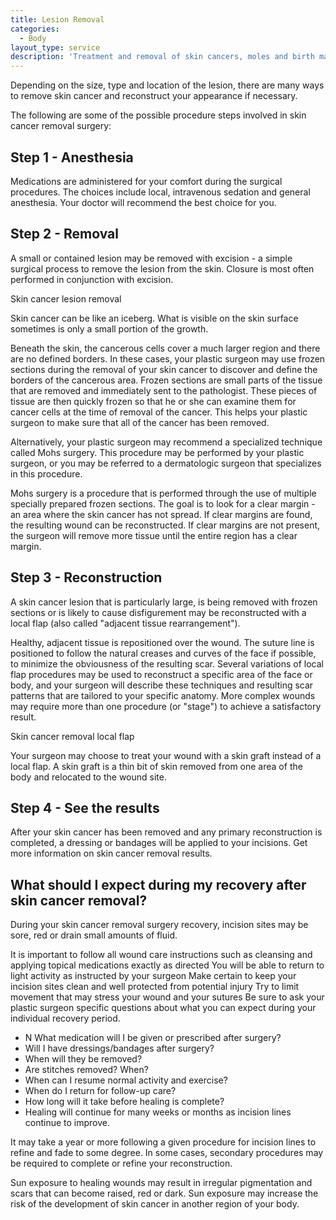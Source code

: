 ```yaml
---
title: Lesion Removal
categories:
  - Body
layout_type: service
description: 'Treatment and removal of skin cancers, moles and birth marks.'
---
```

Depending on the size, type and location of the lesion, there are many ways to remove skin cancer and reconstruct your appearance if necessary.

The following are some of the possible procedure steps involved in skin cancer removal surgery:

## Step 1 - Anesthesia
Medications are administered for your comfort during the surgical procedures. The choices include local, intravenous sedation and general anesthesia. Your doctor will recommend the best choice for you.

## Step 2 - Removal
A small or contained lesion may be removed with excision - a simple surgical process to remove the lesion from the skin. Closure is most often performed in conjunction with excision.

Skin cancer lesion removal

Skin cancer can be like an iceberg. What is visible on the skin surface sometimes is only a small portion of the growth.

Beneath the skin, the cancerous cells cover a much larger region and there are no defined borders. In these cases, your plastic surgeon may use frozen sections during the removal of your skin cancer to discover and define the borders of the cancerous area. Frozen sections are small parts of the tissue that are removed and immediately sent to the pathologist. These pieces of tissue are then quickly frozen so that he or she can examine them for cancer cells at the time of removal of the cancer. This helps your plastic surgeon to make sure that all of the cancer has been removed.

Alternatively, your plastic surgeon may recommend a specialized technique called Mohs surgery. This procedure may be performed by your plastic surgeon, or you may be referred to a dermatologic surgeon that specializes in this procedure.

Mohs surgery is a procedure that is performed through the use of multiple specially prepared frozen sections. The goal is to look for a clear margin - an area where the skin cancer has not spread. If clear margins are found, the resulting wound can be reconstructed. If clear margins are not present, the surgeon will remove more tissue until the entire region has a clear margin.

## Step 3 - Reconstruction
A skin cancer lesion that is particularly large, is being removed with frozen sections or is likely to cause disfigurement may be reconstructed with a local flap (also called "adjacent tissue rearrangement").

Healthy, adjacent tissue is repositioned over the wound. The suture line is positioned to follow the natural creases and curves of the face if possible, to minimize the obviousness of the resulting scar. Several variations of local flap procedures may be used to reconstruct a specific area of the face or body, and your surgeon will describe these techniques and resulting scar patterns that are tailored to your specific anatomy. More complex wounds may require more than one procedure (or "stage") to achieve a satisfactory result.

Skin cancer removal local flap

Your surgeon may choose to treat your wound with a skin graft instead of a local flap. A skin graft is a thin bit of skin removed from one area of the body and relocated to the wound site.

## Step 4 - See the results
After your skin cancer has been removed and any primary reconstruction is completed, a dressing or bandages will be applied to your incisions. Get more information on skin cancer removal results.

## What should I expect during my recovery after skin cancer removal?
During your skin cancer removal surgery recovery, incision sites may be sore, red or drain small amounts of fluid.

It is important to follow all wound care instructions such as cleansing and applying topical medications exactly as directed
You will be able to return to light activity as instructed by your surgeon
Make certain to keep your incision sites clean and well protected from potential injury
Try to limit movement that may stress your wound and your sutures
Be sure to ask your plastic surgeon specific questions about what you can expect during your individual recovery period.

* N What medication will I be given or prescribed after surgery?
* Will I have dressings/bandages after surgery?
* When will they be removed?
* Are stitches removed? When?
* When can I resume normal activity and exercise?
* When do I return for follow-up care?
* How long will it take before healing is complete?
* Healing will continue for many weeks or months as incision lines continue to improve.

It may take a year or more following a given procedure for incision lines to refine and fade to some degree. In some cases, secondary procedures may be required to complete or refine your reconstruction.

Sun exposure to healing wounds may result in irregular pigmentation and scars that can become raised, red or dark. Sun exposure may increase the risk of the development of skin cancer in another region of your body.
